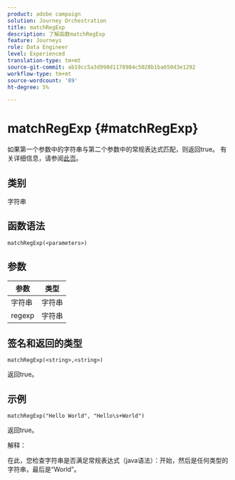 ```yaml
---
product: adobe campaign
solution: Journey Orchestration
title: matchRegExp
description: 了解函数matchRegExp
feature: Journeys
role: Data Engineer
level: Experienced
translation-type: tm+mt
source-git-commit: ab19cc5a3d998d1178984c5028b1ba650d3e1292
workflow-type: tm+mt
source-wordcount: '89'
ht-degree: 5%

---
```



# matchRegExp {#matchRegExp}

如果第一个参数中的字符串与第二个参数中的常规表达式匹配，则返回true。 有关详细信息，请参阅[此页](https://docs.oracle.com/javase/7/docs/api/java/util/regex/Pattern.html)。

## 类别

字符串

## 函数语法

`matchRegExp(<parameters>)`

## 参数

| 参数 | 类型 |
|--- |--- |
| 字符串 | 字符串 |
| regexp | 字符串 |

## 签名和返回的类型

`matchRegExp(<string>,<string>)`

返回true。

## 示例

`matchRegExp("Hello World", "Hello\s+World")`

返回true。

解释：

在此，您检查字符串是否满足常规表达式（java语法）：开始，然后是任何类型的字符串，最后是“World”。

